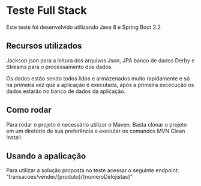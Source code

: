 # Teste Full Stack

Este teste foi desenvolvido utilizando Java 8 e Spring Boot 2.2

## Recursos utilizados

Jackson json para a leitura dos arquivos Json, JPA banco de dados Derby e Streams para o processamento dos dados.

Os dados estão sendo todos lidos e armazenados muito rapidamente e só na primeira vez que a aplicação é executada, após a primeira excecução os dados estarão no banco de dados da aplicação.

## Como rodar

Para rodar o projeto é necessário utilizar o Maven. Basta clonar o projeto em um diretorio de sua preferência e executar os comandos MVN Clean Install.


## Usando a apalicação
Para utilizar a solução proposta no teste acessar o seguinte endpoint:
"transacoes/vender/{produto}/{numeroDelojistas}"
